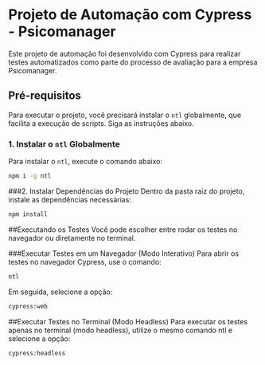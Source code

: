 # Projeto de Automação com Cypress - Psicomanager

Este projeto de automação foi desenvolvido com Cypress para realizar testes automatizados como parte do processo de avaliação para a empresa Psicomanager.

## Pré-requisitos

Para executar o projeto, você precisará instalar o `ntl` globalmente, que facilita a execução de scripts. Siga as instruções abaixo.

### 1. Instalar o `ntl` Globalmente

Para instalar o `ntl`, execute o comando abaixo:

```bash
npm i -g ntl
```

###2. Instalar Dependências do Projeto
Dentro da pasta raiz do projeto, instale as dependências necessárias:

```bash
npm install
```

##Executando os Testes
Você pode escolher entre rodar os testes no navegador ou diretamente no terminal.

###Executar Testes em um Navegador (Modo Interativo)
Para abrir os testes no navegador Cypress, use o comando:
```bash
ntl
```
Em seguida, selecione a opção:
```bash
cypress:web
```
##Executar Testes no Terminal (Modo Headless)
Para executar os testes apenas no terminal (modo headless), utilize o mesmo comando ntl e selecione a opção:
```bash
cypress:headless
```
